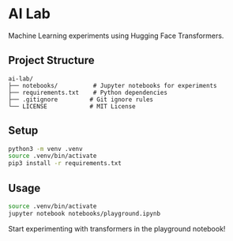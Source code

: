 # AI Lab

Machine Learning experiments using Hugging Face Transformers.

## Project Structure

```
ai-lab/
├── notebooks/          # Jupyter notebooks for experiments
├── requirements.txt    # Python dependencies
├── .gitignore         # Git ignore rules
└── LICENSE            # MIT License
```

## Setup

```bash
python3 -m venv .venv
source .venv/bin/activate
pip3 install -r requirements.txt
```

## Usage

```bash
source .venv/bin/activate
jupyter notebook notebooks/playground.ipynb
```

Start experimenting with transformers in the playground notebook!